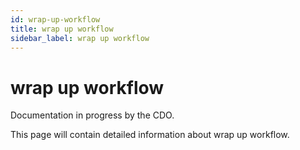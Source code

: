 ```yaml
---
id: wrap-up-workflow
title: wrap up workflow
sidebar_label: wrap up workflow
---
```


# wrap up workflow

Documentation in progress by the CDO.

This page will contain detailed information about wrap up workflow.
